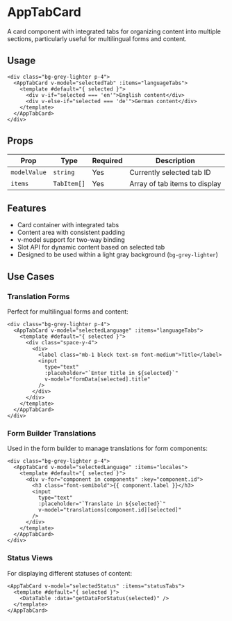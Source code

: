# AppTabCard

A card component with integrated tabs for organizing content into multiple sections, particularly useful for multilingual forms and content.

## Usage

```vue
<div class="bg-grey-lighter p-4">
  <AppTabCard v-model="selectedTab" :items="languageTabs">
    <template #default="{ selected }">
      <div v-if="selected === 'en'">English content</div>
      <div v-else-if="selected === 'de'">German content</div>
    </template>
  </AppTabCard>
</div>
```

## Props

| Prop         | Type        | Required | Description                   |
| ------------ | ----------- | -------- | ----------------------------- |
| `modelValue` | `string`    | Yes      | Currently selected tab ID     |
| `items`      | `TabItem[]` | Yes      | Array of tab items to display |

## Features

- Card container with integrated tabs
- Content area with consistent padding
- v-model support for two-way binding
- Slot API for dynamic content based on selected tab
- Designed to be used within a light gray background (`bg-grey-lighter`)

## Use Cases

### Translation Forms

Perfect for multilingual forms and content:

```vue
<div class="bg-grey-lighter p-4">
  <AppTabCard v-model="selectedLanguage" :items="languageTabs">
    <template #default="{ selected }">
      <div class="space-y-4">
        <div>
          <label class="mb-1 block text-sm font-medium">Title</label>
          <input 
            type="text" 
            :placeholder="`Enter title in ${selected}`" 
            v-model="formData[selected].title"
          />
        </div>
      </div>
    </template>
  </AppTabCard>
</div>
```

### Form Builder Translations

Used in the form builder to manage translations for form components:

```vue
<div class="bg-grey-lighter p-4">
  <AppTabCard v-model="selectedLanguage" :items="locales">
    <template #default="{ selected }">
      <div v-for="component in components" :key="component.id">
        <h3 class="font-semibold">{{ component.label }}</h3>
        <input 
          type="text" 
          :placeholder="`Translate in ${selected}`" 
          v-model="translations[component.id][selected]"
        />
      </div>
    </template>
  </AppTabCard>
</div>
```

### Status Views

For displaying different statuses of content:

```vue
<AppTabCard v-model="selectedStatus" :items="statusTabs">
  <template #default="{ selected }">
    <DataTable :data="getDataForStatus(selected)" />
  </template>
</AppTabCard>
``` 
